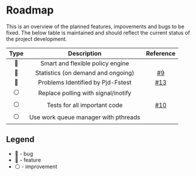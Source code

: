 # Roadmap

This is an overview of the planned features, impovements and bugs to be fixed.
The below table is maintained and should reflect the current status of
the project development.

| Type                | Description                                | Reference |
|:-------------------:|:------------------------------------------:|:---------:|
| :large_blue_circle: | Smart and flexible policy engine           |           |
| :large_blue_circle: | Statistics (on demand and ongoing)         | [#9](https://github.com/aoool/cloudtiering/issues/9)   |
| :red_circle:        | Problems Identified by Pjd-Fstest          | [#13](https://github.com/aoool/cloudtiering/issues/13) |
| :white_circle:      | Replace polling with signal/inotify        |           |
| :white_circle:      | Tests for all important code               | [#10](https://github.com/aoool/cloudtiering/issues/10) |
| :white_circle:      | Use work queue manager with pthreads       |           |

## Legend
* :red_circle: - bug
* :large_blue_circle: - feature
* :white_circle: - improvement
